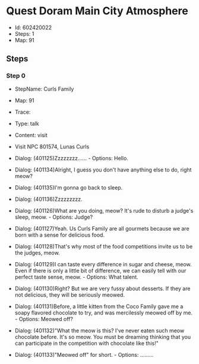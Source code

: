 # Quest Doram Main City Atmosphere

- Id: 602420022
- Steps: 1
- Map: 91

## Steps

### Step 0
- StepName:  Curls Family
- Map:  91
- Trace:  
- Type:  talk
- Content:  visit
- Visit NPC 801574, Lunas Curls

- Dialog: (401125)Zzzzzzzz…… - Options: Hello.
- Dialog: (401134)Alright, I guess you don't have anything else to do, right meow?
- Dialog: (401135)I'm gonna go back to sleep.
- Dialog: (401136)Zzzzzzzzz.
- Dialog: (401126)What are you doing, meow? It's rude to disturb a judge's sleep, meow. - Options: Judge?
- Dialog: (401127)Yeah. Us Curls Family are all gourmets because we are born with a sense for delicious food.
- Dialog: (401128)That's why most of the food competitions invite us to be the judges, meow.
- Dialog: (401129)I can taste every difference in sugar and cheese, meow. Even if there is only a little bit of difference, we can easily tell with our perfect taste sense, meow. - Options: What talent.
- Dialog: (401130)Right? But we are very fussy about desserts. If they are not delicious, they will be seriously meowed.
- Dialog: (401131)Before, a little kitten from the Coco Family gave me a soapy flavored chocolate to try, and was mercilessly meowed off by me. - Options: Meowed off?
- Dialog: (401132)"What the meow is this? I've never eaten such meow chocolate before. It's so meow. You must be dreaming thinking that you can participate in the competition with chocolate like this!"
- Dialog: (401133)"Meowed off" for short. - Options: ………



